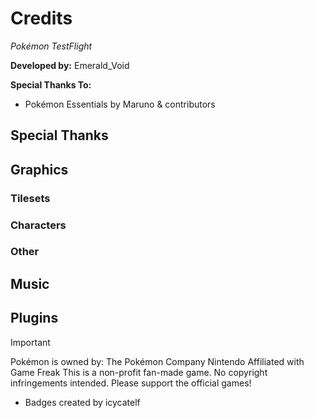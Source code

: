 # Credits

*Pokémon TestFlight*

**Developed by:** Emerald_Void

**Special Thanks To:**
- Pokémon Essentials by Maruno & contributors  
 


## Special Thanks


## Graphics

### Tilesets

### Characters

### Other

## Music

## Plugins

> [!IMPORTANT]
> Pokémon is owned by:
> The Pokémon Company
> Nintendo
> Affiliated with Game Freak
> This is a non-profit fan-made game.
No copyright infringements intended.
Please support the official games!



- Badges created by icycatelf